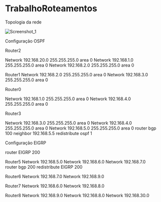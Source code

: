 # TrabalhoRoteamentos

Topologia da rede

![Screenshot_1](https://user-images.githubusercontent.com/67288159/85567752-8031e000-b607-11ea-93a4-3b3260d70f2d.png)


Configuração OSPF

Router2

Network 192.168.20.0 255.255.255.0 area 0
Network 192.168.1.0 255.255.255.0 area 0
Network 192.168.2.0 255.255.255.0 area 0

Router1
Network 192.168.2.0 255.255.255.0 area 0
Network 192.168.3.0 255.255.255.0 area 0

Router0

Network 192.168.1.0 255.255.255.0 area 0
Network 192.168.4.0 255.255.255.0 area 0

Router3

Network 192.168.3.0 255.255.255.0 area 0
Network 192.168.4.0 255.255.255.0 area 0
Network 192.168.5.0 255.255.255.0 area 0
router bgp 100
neighbor 192.168.5.5
redistribute ospf 1

Configuração EIGRP

router EIGRP 200

Router5
Network 192.168.5.0
Network 192.168.6.0
Network 192.168.7.0
router bgp 200 
redistribute EIGRP 200

Router6
Network 192.168.7.0
Network 192.168.9.0

Router7
Network 192.168.6.0
Network 192.168.8.0

Router8
Network 192.168.9.0
Network 192.168.8.0
Network 192.168.30.0


